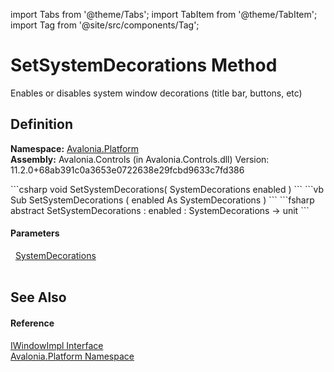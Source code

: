 import Tabs from '@theme/Tabs'; 
import TabItem from '@theme/TabItem'; 
import Tag from '@site/src/components/Tag'; 

# SetSystemDecorations Method


Enables or disables system window decorations (title bar, buttons, etc)



## Definition
**Namespace:** <a href="N_Avalonia_Platform">Avalonia.Platform</a>  
**Assembly:** Avalonia.Controls (in Avalonia.Controls.dll) Version: 11.2.0+68ab391c0a3653e0722638e29fcbd9633c7fd386

<Tabs groupId="api-code-preview">
<TabItem value="csharp" label="C#">
```csharp
void SetSystemDecorations(
	SystemDecorations enabled
)
```
</TabItem>
<TabItem value="vb" label="VB">
```vb
Sub SetSystemDecorations ( 
	enabled As SystemDecorations
)
```
</TabItem>
<TabItem value="fsharp" label="F#">
```fsharp
abstract SetSystemDecorations : 
        enabled : SystemDecorations -> unit 
```
</TabItem>
</Tabs>



#### Parameters
<dl><dt>  <a href="T_Avalonia_Controls_SystemDecorations">SystemDecorations</a></dt><dd> </dd></dl>

## See Also


#### Reference
<a href="T_Avalonia_Platform_IWindowImpl">IWindowImpl Interface</a>  
<a href="N_Avalonia_Platform">Avalonia.Platform Namespace</a>  
